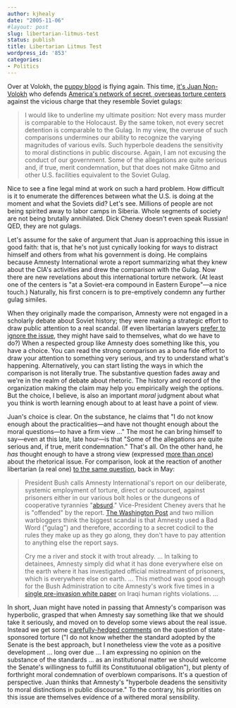 ```yaml
---
author: kjhealy
date: "2005-11-06"
#layout: post
slug: libertarian-litmus-test
status: publish
title: Libertarian Litmus Test
wordpress_id: '853'
categories:
- Politics
---
```


Over at Volokh, the [puppy blood](http://crookedtimber.org/2005/08/13/taking-a-stand/) is flying again. This time, [it's Juan Non-Volokh](http://www.volokh.com/posts/1131321731.shtml) who defends [America's network of secret, overseas torture centers](http://www.washingtonpost.com/wp-dyn/content/article/2005/11/01/AR2005110101644_pf.html) against the vicious charge that they resemble Soviet gulags:

> I would like to underline my ultimate position: Not every mass murder is comparable to the Holocaust. By the same token, not every secret detention is comparable to the Gulag. In my view, the overuse of such comparisons undermines our ability to recognize the varying magnitudes of various evils. Such hyperbole deadens the sensitivity to moral distinctions in public discourse. Again, I am not excusing the conduct of our government. Some of the allegations are quite serious and, if true, merit condemnation, but that does not make Gitmo and other U.S. facilities equivalent to the Soviet Gulag.

Nice to see a fine legal mind at work on such a hard problem. How difficult is it to enumerate the differences between what the U.S. is doing at the moment and what the Soviets did? Let's see. Millions of people are not being spirited away to labor camps in Siberia. Whole segments of society are not being brutally annihilated. Dick Cheney doesn't even speak Russian! QED, they are not gulags.

Let's assume for the sake of argument that Juan is approaching this issue in good faith: that is, that he's not just cynically looking for ways to distract himself and others from what his government is doing. He complains because Amnesty International wrote a report summarizing what they knew about the CIA's activities and drew the comparison with the Gulag. Now there are new revelations about this international torture network. (At least one of the centers is "at a Soviet-era compound in Eastern Europe"—a nice touch.) Naturally, his first concern is to pre-emptively condemn any further gulag similes.

When they originally made the comparison, Amnesty were not engaged in a scholarly debate about Soviet history; they were making a strategic effort to draw public attention to a real scandal. (If even libertarian lawyers [prefer to ignore the issue](http://crookedtimber.org/2004/06/13/eugene-volokh-hits-the-eject-button/), they might have said to themselves, what do we have to do?) When a respected group like Amnesty does something like this, you have a choice. You can read the strong comparison as a bona fide effort to draw your attention to something very serious, and try to understand what's happening. Alternatively, you can start listing the ways in which the comparison is not literally true. The substantive question fades away and we're in the realm of debate about rhetoric. The history and record of the organization making the claim may help you empirically weigh the options. But the choice, I believe, is also an important *moral* judgment about what you think is worth learning enough about to at least have a point of view.

Juan's choice is clear. On the substance, he claims that "I do not know enough about the practicalities—and have not thought enough about the moral questions—to have a firm view …" The most he can bring himself to say—even at this late, late hour—is that "Some of the allegations are quite serious and, if true, merit condemnation." That's all. On the other hand, he *has* thought enough to have a strong view (expressed [more than once](http://volokh.com/posts/1119109984.shtml)) about the rhetorical issue. For comparison, look at the reaction of another libertarian (a real one) [to the same question](http://highclearing.com/index.php/archives/2005/05/31/4292), back in May:

> President Bush calls Amnesty International's report on our deliberate, systemic employment of torture, direct or outsourced, against prisoners either in our various bolt holes or the dungeons of cooperative tyrannies "[absurd](http://www.msnbc.msn.com/id/8046041/)." Vice-President Cheney avers that he is "offended" by the report. [The Washington Post](http://www.washingtonpost.com/wp-dyn/content/article/2005/05/25/AR2005052501838.html) and two million warbloggers think the biggest scandal is that Amnesty used a Bad Word ("gulag") and therefore, according to a secret codicil to the rules they make up as they go along, they don't have to pay attention to anything else the report says.
>
> Cry me a river and stock it with trout already. ... In talking to detainees, Amnesty simply did what it has done everywhere else on the earth where it has investigated official mistreatment of prisoners, which is everywhere else on earth. ... This method was good enough for the Bush Administration to cite Amnesty's work five times in a [single pre-invasion white paper](http://www.whitehouse.gov/infocus/iraq/decade/sect4.html) on Iraqi human rights violations. ...

In short, Juan might have noted in passing that Amnesty's comparison was hyperbolic, grasped that when Amnesty say something like that we should take it seriously, and moved on to develop some views about the real issue. Instead we get some [carefully-hedged comments](http://volokh.com/archives/archive_2005_10_02-2005_10_08.shtml#1128628059) on the question of state-sponsored torture ("I do not know whether the standard adopted by the Senate is the best approach, but I nonetheless view the vote as a positive development … long over due ... I am expressing no opinion on the substance of the standards … as an institutional matter we should welcome the Senate's willingness to fulfill its Constitutuonal obligation"), but plenty of forthright moral condemnation of overblown comparisons. It's a question of perspective. Juan thinks that Amnesty's "hyperbole deadens the sensitivity to moral distinctions in public discourse." To the contrary, his priorities on this issue are themselves evidence of a withered moral sensibility.
